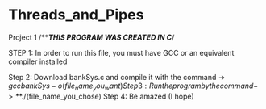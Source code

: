 # Threads_and_Pipes
Project 1
/***************THIS PROGRAM WAS CREATED IN C*************/

STEP 1: In order to run this file, you must have GCC or an equivalent compiler installed

Step 2: Download bankSys.c and compile it with the command -> $gcc bankSys -o (file_name_you_want)
Step 3: Run the program by the command -> *$*./(file_name_you_chose)
Step 4: Be amazed (I hope)
